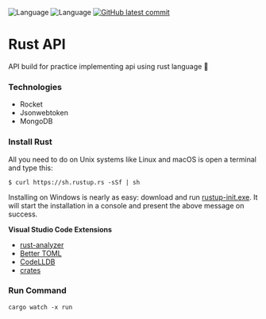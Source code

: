 ![Language](https://img.shields.io/badge/Rust-1.64.0-blue) 
![Language](https://img.shields.io/badge/Rocket-0.5.0-blue) 
[![GitHub latest commit](https://badgen.net/github/last-commit/JerGun/first-rust/main)](https://github.com/JerGun/first-rust/commit/main)

# Rust API
API build for practice implementing api using rust language 🚀

### Technologies
- Rocket
- Jsonwebtoken
- MongoDB
### Install Rust
All you need to do on Unix systems like Linux and macOS is open a terminal and type this:
```
$ curl https://sh.rustup.rs -sSf | sh
```
Installing on Windows is nearly as easy: download and run [rustup-init.exe](https://win.rustup.rs/). It will start the installation in a console and present the above message on success.

**Visual Studio Code Extensions**
- [rust-analyzer](https://marketplace.visualstudio.com/items?itemName=rust-lang.rust-analyzer)
- [Better TOML](https://marketplace.visualstudio.com/items?itemName=bungcip.better-toml)
- [CodeLLDB](https://marketplace.visualstudio.com/items?itemName=vadimcn.vscode-lldb)
- [crates](https://marketplace.visualstudio.com/items?itemName=serayuzgur.crates)

### Run Command
```
cargo watch -x run
```